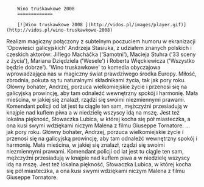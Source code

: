 
        Wino truskawkowe 2008 
        =============
        
        [![Wino truskawkowe 2008 ](http://vidos.pl/images/player.gif)](http://vidos.pl/wino-truskawkowe-2008)
        
        
 Realizm magiczny połączony z subtelnym poczuciem humoru w ekranizacji 'Opowieści galicyjskich' Andrzeja Stasiuka, z udziałem znanych polskich i czeskich aktorów: Jiříego Macháčka ('Samotni'), Macieja Stuhra ('33 sceny z życia'), Mariana Dziędziela ('Wesele') i Roberta Więckiewicza ('Wszystko będzie dobrze'). 'Wino truskawkowe' to komedia obyczajowa wprowadzająca nas w magiczny świat prawdziwego środka Europy. Miłość, zbrodnia, pokuta są tu naturalnymi składnikami życia, tak jak pory roku. Główny bohater, Andrzej, porzuca wielkomiejskie życie i przenosi się na galicyjską prowincję, aby tam odnaleźć wewnętrzny spokój i harmonię. Mała mieścina, w jakiej się znalazł, rządzi się swoimi niezmiennymi prawami. Komendant policji od lat jest tu ciągle ten sam, mężczyźni przesiadują w knajpie nad kuflem piwa a w niedzielę wszyscy idą na mszę. Jest też lokalna piękność, Słowaczka Lubica, w której kocha się pół miasteczka, a ona kusi swymi wdziękami niczym Malena z filmu Giuseppe Tornatore.  ... jak pory roku. Główny bohater, Andrzej, porzuca wielkomiejskie życie i przenosi się na galicyjską prowincję, aby tam odnaleźć wewnętrzny spokój i harmonię. Mała mieścina, w jakiej się znalazł, rządzi się swoimi niezmiennymi prawami. Komendant policji od lat jest tu ciągle ten sam, mężczyźni przesiadują w knajpie nad kuflem piwa a w niedzielę wszyscy idą na mszę. Jest też lokalna piękność, Słowaczka Lubica, w której kocha się pół miasteczka, a ona kusi swymi wdziękami niczym Malena z filmu Giuseppe Tornatore.
    
